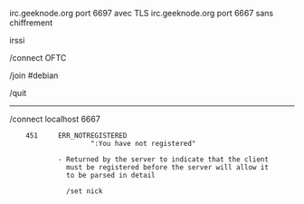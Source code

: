 irc.geeknode.org port 6697 avec TLS
irc.geeknode.org port 6667 sans chiffrement

irssi

/connect OFTC

/join #debian

/quit



---

/connect localhost 6667

        451     ERR_NOTREGISTERED
                        ":You have not registered"

                - Returned by the server to indicate that the client
                  must be registered before the server will allow it
                  to be parsed in detail
                  
                  /set nick
                  
                  
